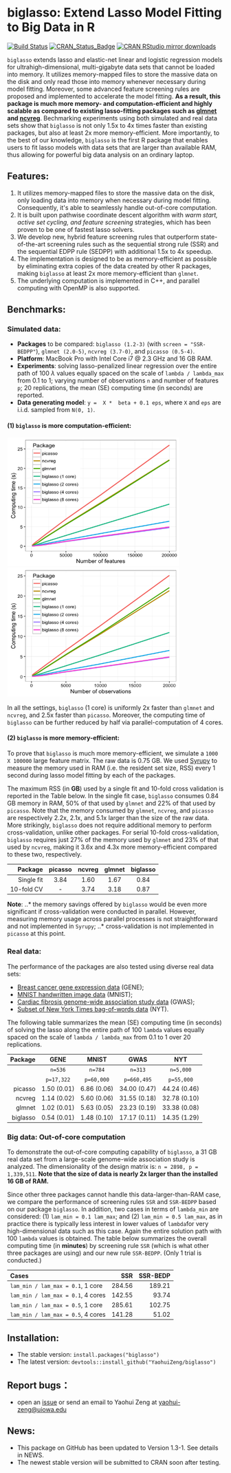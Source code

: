
# biglasso: Extend Lasso Model Fitting to Big Data in R

[![Build Status](https://travis-ci.org/YaohuiZeng/biglasso.svg?branch=master)](https://travis-ci.org/YaohuiZeng/biglasso)
[![CRAN_Status_Badge](http://www.r-pkg.org/badges/version/biglasso)](https://CRAN.R-project.org/package=biglasso)
[![CRAN RStudio mirror downloads](http://cranlogs.r-pkg.org/badges/grand-total/biglasso)](http://www.r-pkg.org/pkg/biglasso)

`biglasso` extends lasso and elastic-net linear and logistic regression models for ultrahigh-dimensional, multi-gigabyte data sets that cannot be loaded into memory. It utilizes memory-mapped files to store the massive data on the disk and only read those into memory whenever necessary during model fitting. Moreover, some advanced feature screening rules are proposed and implemented to accelerate the model fitting. **As a result, this package is much more memory- and computation-efficient and highly scalable as compared to existing lasso-fitting packages such as [glmnet](https://CRAN.R-project.org/package=glmnet) and [ncvreg](https://CRAN.R-project.org/package=ncvreg)**. Bechmarking experiments using both simulated and real data sets show that `biglasso` is not only 1.5x to 4x times faster than existing packages, but also at least 2x more memory-efficient. More importantly, to the best of our knowledge, `biglasso` is the first R package that enables users to fit lasso models with data sets that are larger than available RAM, thus allowing for powerful big data analysis on an ordinary laptop.


## Features:
1. It utilizes memory-mapped files to store the massive data on the disk, only loading data into memory when necessary during model fitting. Consequently, it's able to seamlessly handle out-of-core computation.
2. It is built upon pathwise coordinate descent algorithm with *warm start, active set cycling, and feature screening* strategies, which has been proven to be one of fastest lasso solvers.
3. We develop new, hybrid feature screening rules that outperform state-of-the-art screening rules such as the sequential strong rule (SSR) and the sequential EDPP rule (SEDPP) with additional 1.5x to 4x speedup.
4. The implementation is designed to be as memory-efficient as possible by eliminating extra copies of the data created by other R packages, making `biglasso` at least 2x more memory-efficient than `glmnet`.
5. The underlying computation is implemented in C++, and parallel computing with OpenMP is also supported.


## Benchmarks:

### Simulated data:

* **Packages** to be compared: `biglasso (1.2-3)` (with `screen = "SSR-BEDPP"`), `glmnet (2.0-5)`, `ncvreg (3.7-0)`, and `picasso (0.5-4)`. 
* **Platform**: MacBook Pro with Intel Core i7 @ 2.3 GHz and 16 GB RAM.
* **Experiments**: solving lasso-penalized linear regression over the entire path of 100 $\lambda$ values equally spaced on the scale of `lambda / lambda_max` from 0.1 to 1; varying number of observations `n` and number of features `p`; 20 replications, the mean (SE) computing time (in seconds) are reported.
* **Data generating model**: `y =  X *  beta + 0.1 eps`, where `X` and `eps` are i.i.d. sampled from `N(0, 1)`.

<!---
![Alt text](/vignettes/2016-11-04_vary_p_pkgs_2.png?raw=true "Vary p")![Alt text](/vignettes/2016-11-05_vary_n_pkgs_2.png?raw=true "Vary n")
-->


#### (1) `biglasso` is more computation-efficient:

<img src="/vignettes/2016-11-20_vary_p_pkgs.png" width="400" height="300" /><img src="/vignettes/2016-11-20_vary_n_pkgs.png" width="400" height="300" />

In all the settings, `biglasso` (1 core) is uniformly 2x faster than `glmnet` and `ncvreg`, and 2.5x faster than `picasso`. Moreover, the computing time of `biglasso` can be further reduced by half via parallel-computation of 4 cores.

#### (2) `biglasso` is more memory-efficient:


To prove that `biglasso` is much more memory-efficient, we simulate a `1000 X 100000` large feature matrix. The raw data is 0.75 GB. We used [Syrupy](https://github.com/jeetsukumaran/Syrupy) to measure the memory used in RAM (i.e. the resident set size, RSS) every 1 second during lasso model fitting by each of the packages. 

The maximum RSS (in **GB**) used by a single fit and 10-fold cross validation is reported in the Table below. In the single fit case, `biglasso` consumes 0.84 GB memory in RAM, 50% of that used by `glmnet` and  22% of that used by `picasso`. Note that the memory consumed by `glmnet`, `ncvreg`, and `picasso` are respectively 2.2x, 2.1x, and 5.1x larger than the size of the raw data. More strikingly, `biglasso` does not require additional memory to perform cross-validation, unlike other packages.  For serial 10-fold cross-validation, `biglasso`  requires just 27% of the memory used by `glmnet` and 23% of that used by `ncvreg`, making it 3.6x and 4.3x more memory-efficient compared to these two, respectively.

<center>

|   Package  |  picasso |  ncvreg  |  glmnet  |  biglasso  |
|-----------:|:--------:|:--------:|:--------:|:----------:|
| Single fit |   3.84   |   1.60   |   1.67   |    0.84    | 
| 10-fold CV |    -     |   3.74   |   3.18   |    0.87    |

</center>

**Note**:
..* the memory savings offered by `biglasso` would be even more significant if cross-validation were conducted in parallel. However, measuring memory usage across parallel processes is not straightforward and not implemented in `Syrupy`;
..* cross-validation is not implemented in `picasso` at this point.


### Real data:

The performance of the packages are also tested using diverse real data sets: 
* [Breast cancer gene expression data](http://myweb.uiowa.edu/pbreheny/data/bcTCGA.html) (GENE); 
* [MNIST handwritten image data](http://yann.lecun.com/exdb/mnist/) (MNIST);
* [Cardiac fibrosis genome-wide association study data](https://arxiv.org/abs/1607.05636) (GWAS);
* [Subset of New York Times bag-of-words data](https://archive.ics.uci.edu/ml/datasets/Bag+of+Words) (NYT).

The following table summarizes the mean (SE) computing time (in seconds) of solving the lasso along the entire path of 100 `lambda` values equally spaced on the scale of `lambda / lambda_max` from 0.1 to 1 over 20 replications.

<center>

| Package |     GENE    |    MNIST    |      GWAS    |      NYT     |
|--------:|:-----------:|:-----------:|:------------:|:------------:|
|         |   `n=536`   |   `n=784`   |    `n=313`   |   `n=5,000`  | 
|         | `p=17,322`  |  `p=60,000` |  `p=660,495` |  `p=55,000`  |
| picasso | 1.50 (0.01) | 6.86 (0.06) | 34.00 (0.47) | 44.24 (0.46) |
| ncvreg  | 1.14 (0.02) | 5.60 (0.06) | 31.55 (0.18) | 32.78 (0.10) |
| glmnet  | 1.02 (0.01) | 5.63 (0.05) | 23.23 (0.19) | 33.38 (0.08) |
|biglasso | 0.54 (0.01) | 1.48 (0.10) | 17.17 (0.11) | 14.35 (1.29) |

</center>


### Big data: Out-of-core computation

To demonstrate the out-of-core computing capability of `biglasso`, a 31 GB real data set from a large-scale genome-wide association study is analyzed. The dimensionality of the design matrix is: `n = 2898, p = 1,339,511`. **Note that the size of data is nearly 2x larger than the installed 16 GB of RAM.**

Since other three packages cannot handle this data-larger-than-RAM case, we compare the performance of screening rules `SSR` and `SSR-BEDPP` based on our package `biglasso`. In addition, two cases in terms of `lambda_min` are considered: (1) `lam_min = 0.1 lam_max`; and (2) `lam_min = 0.5 lam_max`, as in practice there is typically less interest in lower values of `lambda`for very high-dimensional data such as this case. Again the entire solution path with 100 `lambda` values is obtained. The table below summarizes the overall computing time (in **minutes**) by screening rule ``SSR`` (which is what other three packages are using) and our new rule ``SSR-BEDPP``. (Only 1 trial is conducted.)

|               Cases                |   SSR  |  SSR-BEDP  |
|:-----------------------------------|-------:|-----------:|
| `lam_min / lam_max = 0.1`, 1 core  | 284.56 |   189.21   | 
| `lam_min / lam_max = 0.1`, 4 cores | 142.55 |    93.74   |
| `lam_min / lam_max = 0.5`, 1 core  | 285.61 |   102.75   | 
| `lam_min / lam_max = 0.5`, 4 cores | 141.28 |    51.02   |


## Installation:
* The stable version: `install.packages("biglasso")`
* The latest version: `devtools::install_github("YaohuiZeng/biglasso")`


## Report bugs：
* open an [issue](https://github.com/YaohuiZeng/biglasso/issues) or send an email to Yaohui Zeng at <yaohui-zeng@uiowa.edu>


## News:
* This package on GitHub has been updated to Version 1.3-1. See details in NEWS.
* The newest stable version will be submitted to CRAN soon after testing.

